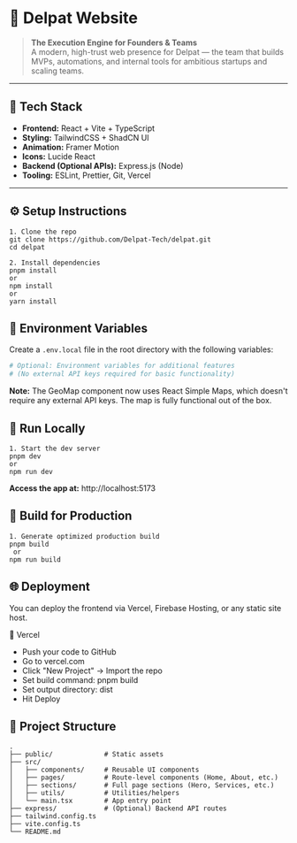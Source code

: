 # 🚀 Delpat Website

> **The Execution Engine for Founders & Teams**  
A modern, high-trust web presence for Delpat — the team that builds MVPs, automations, and internal tools for ambitious startups and scaling teams.

---

## 🧰 Tech Stack

- **Frontend:** React + Vite + TypeScript  
- **Styling:** TailwindCSS + ShadCN UI  
- **Animation:** Framer Motion  
- **Icons:** Lucide React  
- **Backend (Optional APIs):** Express.js (Node)  
- **Tooling:** ESLint, Prettier, Git, Vercel 

---

## ⚙️ Setup Instructions

```
1. Clone the repo
git clone https://github.com/Delpat-Tech/delpat.git
cd delpat

2. Install dependencies
pnpm install
or
npm install
or
yarn install
```

## 🔧 Environment Variables

Create a `.env.local` file in the root directory with the following variables:

```bash
# Optional: Environment variables for additional features
# (No external API keys required for basic functionality)
```

**Note:** The GeoMap component now uses React Simple Maps, which doesn't require any external API keys. The map is fully functional out of the box.

## 🚀 Run Locally
```
1. Start the dev server
pnpm dev
or
npm run dev
```
**Access the app at:** http://localhost:5173

## 🧪 Build for Production
```
1. Generate optimized production build
pnpm build
 or
npm run build
```
## 🌐 Deployment
You can deploy the frontend via Vercel, Firebase Hosting, or any static site host.

🔸 Vercel 

- Push your code to GitHub
- Go to vercel.com
- Click "New Project" → Import the repo
- Set build command: pnpm build
- Set output directory: dist
- Hit Deploy


## 📂 Project Structure
```
.
├── public/             # Static assets
├── src/
│   ├── components/     # Reusable UI components
│   ├── pages/          # Route-level components (Home, About, etc.)
│   ├── sections/       # Full page sections (Hero, Services, etc.)
│   ├── utils/          # Utilities/helpers
│   └── main.tsx        # App entry point
├── express/            # (Optional) Backend API routes
├── tailwind.config.ts
├── vite.config.ts
└── README.md

```